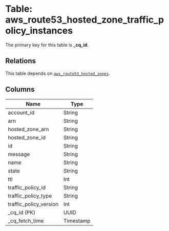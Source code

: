 # Table: aws_route53_hosted_zone_traffic_policy_instances


The primary key for this table is **_cq_id**.

## Relations
This table depends on [`aws_route53_hosted_zones`](aws_route53_hosted_zones.md).

## Columns
| Name          | Type          |
| ------------- | ------------- |
|account_id|String|
|arn|String|
|hosted_zone_arn|String|
|hosted_zone_id|String|
|id|String|
|message|String|
|name|String|
|state|String|
|ttl|Int|
|traffic_policy_id|String|
|traffic_policy_type|String|
|traffic_policy_version|Int|
|_cq_id (PK)|UUID|
|_cq_fetch_time|Timestamp|